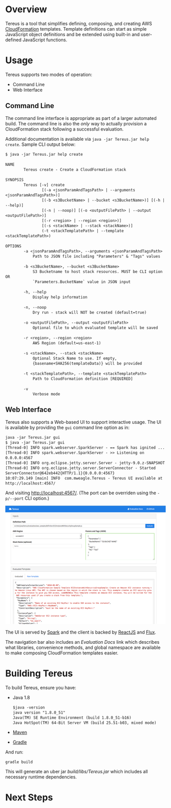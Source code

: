 # Overview

Tereus is a tool that simplifies defining, composing, and creating AWS
[CloudFormation](http://aws.amazon.com/cloudformation/) templates.  Template
definitions can start as simple JavaScript object definitions and be
extended using built-in and user-defined JavaScript functions.

# Usage

Tereus supports two modes of operation:

  - Command Line
  - Web Interface

## Command Line

The command line interface is appropriate as part of a larger automated build.  The command line is also the _only_ way to actually provision a CloudFormation stack following a successful evaluation.

Additional documentation is available via `java -jar Tereus.jar help create`.  Sample CLI output below:

```
$ java -jar Tereus.jar help create

NAME
        Tereus create - Create a CloudFormation stack

SYNOPSIS
        Tereus [-v] create
                [(-a <jsonParamAndTagsPath> | --arguments <jsonParamAndTagsPath>)]
                [(-b <s3BucketName> | --bucket <s3BucketName>)] [(-h | --help)]
                [(-n | --noop)] [(-o <outputFilePath> | --output <outputFilePath>)]
                [(-r <region> | --region <region>)]
                [(-s <stackName> | --stack <stackName>)]
                (-t <stackTemplatePath> | --template <stackTemplatePath>)

OPTIONS
        -a <jsonParamAndTagsPath>, --arguments <jsonParamAndTagsPath>
            Path to JSON file including "Parameters" & "Tags" values

        -b <s3BucketName>, --bucket <s3BucketName>
            S3 Bucketname to host stack resources. MUST be CLI option OR
            `Parameters.BucketName` value in JSON input

        -h, --help
            Display help information

        -n, --noop
            Dry run - stack will NOT be created (default=true)

        -o <outputFilePath>, --output <outputFilePath>
            Optional file to which evaluated template will be saved

        -r <region>, --region <region>
            AWS Region (default=us-east-1)

        -s <stackName>, --stack <stackName>
            Optional Stack Name to use. If empty,
            {basename+SHA256(templateData)} will be provided

        -t <stackTemplatePath>, --template <stackTemplatePath>
            Path to CloudFormation definition [REQUIRED]

        -v
            Verbose mode
```

## Web Interface

Tereus also supports a Web-based UI to support interactive usage.
The UI is available by providing the `gui` command line option as in:

```
java -jar Tereus.jar gui
$ java -jar Tereus.jar gui
[Thread-0] INFO spark.webserver.SparkServer - == Spark has ignited ...
[Thread-0] INFO spark.webserver.SparkServer - >> Listening on 0.0.0.0:4567
[Thread-0] INFO org.eclipse.jetty.server.Server - jetty-9.0.z-SNAPSHOT
[Thread-0] INFO org.eclipse.jetty.server.ServerConnector - Started ServerConnector@642eb442{HTTP/1.1}{0.0.0.0:4567}
10:07:29.149 [main] INFO  com.mweagle.Tereus - Tereus UI available at http://localhost:4567/
```
And visiting [http://localhost:4567/](http://localhost:4567/).  (The port can be overriden using the `-p/--port` CLI option.)

![Tereus GUI](Tereus.png)

The UI is served by [Spark](http://sparkjava.com/) and the client is backed by [ReactJS](http://facebook.github.io/react/) and [Flux](https://github.com/facebook/flux).

The navigation bar also includes an *Evaluation Docs* link which describes what
libraries, convenience methods, and global namespace are available to make composing
CloudFormation templates easier.

# Building Tereus

To build Tereus, ensure you have:

- Java 1.8

    ```
    $java -version
    java version "1.8.0_51"
    Java(TM) SE Runtime Environment (build 1.8.0_51-b16)
    Java HotSpot(TM) 64-Bit Server VM (build 25.51-b03, mixed mode)
    ```
- [Maven](https://maven.apache.org/)
- [Gradle](https://gradle.org/)

And run:

```
gradle build

```

This will generate an uber jar _build/libs/Tereus.jar_ which includes
all necessary runtime dependencies.


# Next Steps
